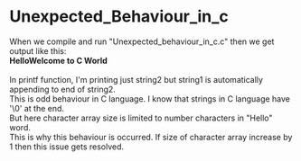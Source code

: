# Unexpected_Behaviour_in_c
When we compile and run "Unexpected_behaviour_in_c.c"
then we get output like this:</br>
**HelloWelcome to C World**</br>
</br>
In printf function, I'm printing just string2 but string1 is automatically
appending to end of string2.<br>
This is odd behaviour in C language. I know that strings in C language have '\0' at the end.<br>
But here character array size is limited to number characters in "Hello" word.<br>
This is why this behaviour is occurred. If size of character array increase by 1 then this issue gets resolved.

